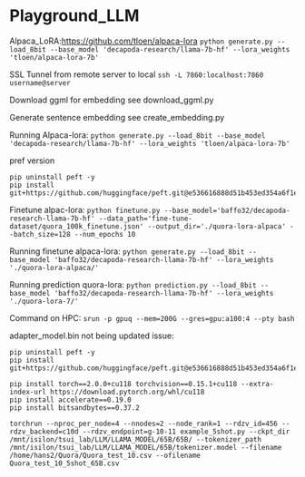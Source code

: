 # Playground_LLM

Alpaca_LoRA:https://github.com/tloen/alpaca-lora
```python generate.py --load_8bit --base_model 'decapoda-research/llama-7b-hf' --lora_weights 'tloen/alpaca-lora-7b'```

SSL Tunnel from remote server to local
```ssh -L 7860:localhost:7860 username@server```

Download ggml for embedding
see download_ggml.py

Generate sentence embedding
see create_embedding.py


Running Alpaca-lora:
```python generate.py --load_8bit --base_model 'decapoda-research/llama-7b-hf' --lora_weights 'tloen/alpaca-lora-7b'```

pref version
```
pip uninstall peft -y
pip install git+https://github.com/huggingface/peft.git@e536616888d51b453ed354a6f1e243fecb02ea08
```

Finetune alpac-lora:
```python finetune.py --base_model='baffo32/decapoda-research-llama-7b-hf' --data_path='fine-tune-dataset/quora_100k_finetune.json' --output_dir='./quora-lora-alpaca' --batch_size=128 --num_epochs 10```

Running finetune alpaca-lora:
```python generate.py --load_8bit --base_model 'baffo32/decapoda-research-llama-7b-hf' --lora_weights './quora-lora-alpaca/'```

Running prediction quora-lora:
```python prediction.py --load_8bit --base_model 'baffo32/decapoda-research-llama-7b-hf' --lora_weights './quora-lora-7/'```

Command on HPC:
```srun -p gpuq --mem=200G --gres=gpu:a100:4 --pty bash```

adapter_model.bin not being updated issue:
```
pip uninstall peft -y
pip install git+https://github.com/huggingface/peft.git@e536616888d51b453ed354a6f1e243fecb02ea08
```
```
pip install torch==2.0.0+cu118 torchvision==0.15.1+cu118 --extra-index-url https://download.pytorch.org/whl/cu118
pip install accelerate==0.19.0 
pip install bitsandbytes==0.37.2
```

```
torchrun --nproc_per_node=4 --nnodes=2 --node_rank=1 --rdzv_id=456 --rdzv_backend=c10d --rdzv_endpoint=g-10-11 example_5shot.py --ckpt_dir /mnt/isilon/tsui_lab/LLM/LLAMA_MODEL/65B/65B/ --tokenizer_path /mnt/isilon/tsui_lab/LLM/LLAMA_MODEL/65B/tokenizer.model --filename /home/hans2/Quora/Quora_test_10.csv --ofilename Quora_test_10_5shot_65B.csv
```
